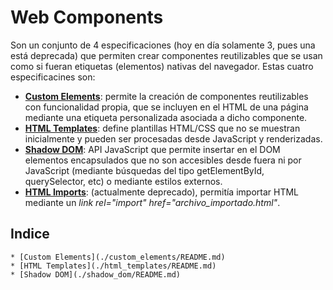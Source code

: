 # Web Components
Son un conjunto de 4 especificaciones (hoy en día solamente 3, pues una está deprecada) que permiten crear componentes reutilizables que se usan como si fueran etiquetas (elementos) nativas del navegador. Estas cuatro especificacines son:

- **[Custom Elements](./custom_elements/README.md)**: permite la creación de componentes reutilizables con funcionalidad propia, que se incluyen en el HTML de una página mediante una etiqueta personalizada asociada a dicho componente.
- **[HTML Templates](./html_templates/README.md)**: define plantillas HTML/CSS que no se muestran inicialmente y pueden ser procesadas desde JavaScript y renderizadas.
- **[Shadow DOM](./shadow_dom/README.md)**: API JavaScript que permite insertar en el DOM elementos encapsulados que no son accesibles desde fuera ni por JavaScript (mediante búsquedas del tipo getElementById, querySelector, etc) o mediante estilos externos.
- **[HTML Imports](https://developer.mozilla.org/en-US/docs/Web/Web_Components/HTML_Imports)**: (actualmente deprecado), permitía importar HTML  mediante un *link rel="import" href="archivo_importado.html"*.

## Indice

    * [Custom Elements](./custom_elements/README.md)
    * [HTML Templates](./html_templates/README.md)
    * [Shadow DOM](./shadow_dom/README.md)
